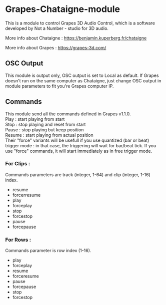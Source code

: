 # Grapes-Chataigne-module
This is a module to control Grapes 3D Audio Control, which is a software developed by Not a Number - studio for 3D audio.

More info about Chataigne : https://benjamin.kuperberg.fr/chataigne

More info about Grapes : https://grapes-3d.com/

## OSC Output
This module is output only, OSC output is set to Local as default.
If Grapes doesn't run on the same computer as Chataigne, just change OSC output in module parameters to fit you're Grapes computer IP.

## Commands
This module send all the commands defined in Grapes v1.1.0.  
Play : start playing from start  
Stop : stop playing and reset from start  
Pause : stop playing but keep position  
Resume : start playing from actual position  
Their "force" variants will be usefull if you use quantized (bar or beat) trigger mode : in that case, the triggering will wait for bar/beat tick. If you use "force" commands, it will start immediately as in free trigger mode.  

### For Clips :
Commands parameters are track (integer, 1-64) and clip (integer, 1-16) index.
- resume
- forcerresume
- play
- forceplay
- stop
- forcestop
- pause
- forcepause

### For Rows :
Commands parameter is row index (1-16).
- play
- forceplay
- resume
- forceresume
- pause
- forcepause
- stop
- forcestop

